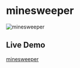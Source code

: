 # minesweeper

![minesweeper](https://user-images.githubusercontent.com/15259978/33346880-750f12e2-d491-11e7-959d-a93177a37b83.PNG)

## Live Demo

[minesweeper](https://leitnerdominik.github.io/minesweeper)